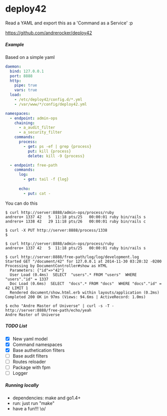 deploy42
=========
Read a YAML and export this as a 'Command as a Service' :p 

https://github.com/andrerocker/deploy42

##### Example

Based on a simple yaml
```yaml
daemon:
  bind: 127.0.0.1
  port: 8888
  http:
    pipe: true
    vars: true
  load:
    - /etc/deploy42/config.d/*.yml
    - /var/www/*/config/deploy42.yml

namespaces:
  - endpoint: admin-ops
    chaining:
      - a_audit_filter
      - a_security_filter
    commands:
      process:
        - get: ps -ef | grep {process}
          put: kill {process}
          delete: kill -9 {process}

  - endpoint: free-path
    commands:
      log:
        - get: tail -f {log}
        
      echo:
        - put: cat -
```

You can do this
```console
$ curl http://server:8888/admin-ops/process/ruby
andrero+ 1337 42   5  11:18 pts/25   00:00:01 ruby bin/rails s
andrero+ 1338 42   29 11:18 pts/26   00:00:01 ruby bin/rails c

$ curl -X PUT http://server:8888/process/1338
$

$ curl http://server:8888/admin-ops/process/ruby
andrero+ 1337 42   5  11:18 pts/25   00:00:01 ruby bin/rails s
```

```console
$ curl http://server:8888/free-path/log/log/development.log
Started GET "/document/42" for 127.0.0.1 at 2014-11-30 03:20:32 -0200
Processing by DocumentController#show as HTML
  Parameters: {"id"=>"42"}
  User Load (0.4ms)  SELECT  "users".* FROM "users"  WHERE "users"."id" = 1337
  Doc Load (0.6ms)  SELECT  "docs".* FROM "docs"  WHERE "docs"."id" = 42 LIMIT 1
  Rendered document/show.html.erb within layouts/application (0.2ms)
Completed 200 OK in 97ms (Views: 94.6ms | ActiveRecord: 1.0ms)
```

```console
$ echo "Andre Master of Universe" | curl -s -T - http://server:8888/free-path/echo/yeah
Andre Master of Universe
```

##### TODO List

- [x] New yaml model
- [x] Command namespaces
- [x] Base authetication filters
- [ ] Base audit filters
- [ ] Routes reloader
- [ ] Package with fpm
- [ ] Logger

##### Running locally

- dependencies: make and go1.4+
- run: just run "make"
- have a fun!!! \o/
